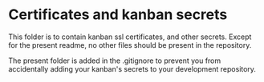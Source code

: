 # Certificates and kanban secrets

This folder is to contain kanban ssl certificates, and other secrets. 
Except for the present readme, no other files should be present in the repository. 

The present folder is added in the .gitignore to prevent you from accidentally adding your 
kanban's secrets to your development repository.
